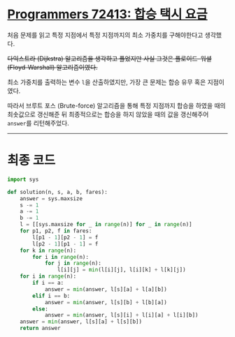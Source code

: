 # [Programmers 72413: 합승 택시 요금](https://school.programmers.co.kr/learn/courses/30/lessons/72413)

처음 문제를 읽고 특정 지점에서 특정 지점까지의 최소 가중치를 구해야한다고 생각했다.

~~다익스트라 (Dijkstra) 알고리즘을 생각하고 풀었지만 사실 그것은 플로이드-워셜 (Floyd-Warshall) 알고리즘이였다.~~

최소 가중치를 출력하는 변수 `l`을 산출하였지만, 가장 큰 문제는 합승 유무 혹은 지점이였다.

따라서 브루트 포스 (Brute-force) 알고리즘을 통해 특정 지점까지 합승을 하였을 때의 최솟값으로 갱신해준 뒤 최종적으로는 합승을 하지 않았을 때의 값을 갱신해주어 `answer`를 리턴해주었다.

---

# 최종 코드

~~~python
import sys

def solution(n, s, a, b, fares):
    answer = sys.maxsize
    s -= 1
    a -= 1
    b -= 1
    l = [[sys.maxsize for _ in range(n)] for _ in range(n)]
    for p1, p2, f in fares:
        l[p1 - 1][p2 - 1] = f
        l[p2 - 1][p1 - 1] = f
    for k in range(n):
        for i in range(n):
            for j in range(n):
                l[i][j] = min(l[i][j], l[i][k] + l[k][j])
    for i in range(n):
        if i == a:
            answer = min(answer, l[s][a] + l[a][b])
        elif i == b:
            answer = min(answer, l[s][b] + l[b][a])
        else:
            answer = min(answer, l[s][i] + l[i][a] + l[i][b])
    answer = min(answer, l[s][a] + l[s][b])
    return answer
~~~